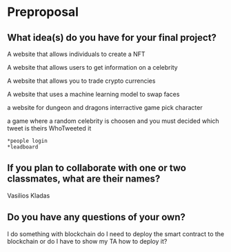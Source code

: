 # Preproposal

## What idea(s) do you have for your final project?

A website that allows individuals to create a NFT

A website that allows users to get information on a celebrity 

A website that allows you to trade crypto currencies 

A website that uses a machine learning model to swap faces

a website for dungeon and dragons interractive game
    pick character

a game where a random celebrity is choosen and you must decided which tweet is theirs WhoTweeted it

    *people login
    *leadboard

## If you plan to collaborate with one or two classmates, what are their names?

Vasilios Kladas

## Do you have any questions of your own?

I do something with blockchain do I need to deploy the smart contract to the blockchain or do I have to show my TA how to deploy it?
